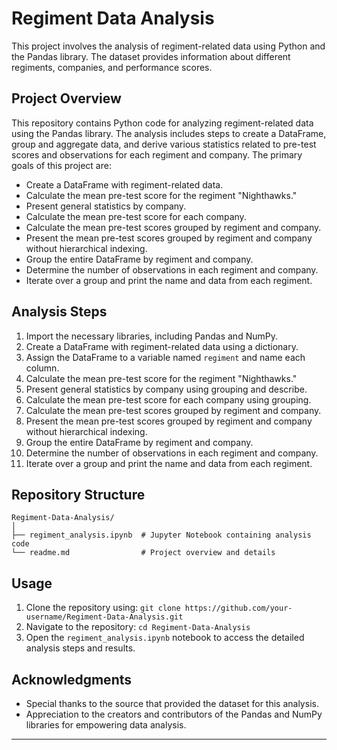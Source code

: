 # Regiment Data Analysis

This project involves the analysis of regiment-related data using Python and the Pandas library. The dataset provides information about different regiments, companies, and performance scores.

## Project Overview

This repository contains Python code for analyzing regiment-related data using the Pandas library. The analysis includes steps to create a DataFrame, group and aggregate data, and derive various statistics related to pre-test scores and observations for each regiment and company. The primary goals of this project are:

- Create a DataFrame with regiment-related data.
- Calculate the mean pre-test score for the regiment "Nighthawks."
- Present general statistics by company.
- Calculate the mean pre-test score for each company.
- Calculate the mean pre-test scores grouped by regiment and company.
- Present the mean pre-test scores grouped by regiment and company without hierarchical indexing.
- Group the entire DataFrame by regiment and company.
- Determine the number of observations in each regiment and company.
- Iterate over a group and print the name and data from each regiment.

## Analysis Steps

1. Import the necessary libraries, including Pandas and NumPy.
2. Create a DataFrame with regiment-related data using a dictionary.
3. Assign the DataFrame to a variable named `regiment` and name each column.
4. Calculate the mean pre-test score for the regiment "Nighthawks."
5. Present general statistics by company using grouping and describe.
6. Calculate the mean pre-test score for each company using grouping.
7. Calculate the mean pre-test scores grouped by regiment and company.
8. Present the mean pre-test scores grouped by regiment and company without hierarchical indexing.
9. Group the entire DataFrame by regiment and company.
10. Determine the number of observations in each regiment and company.
11. Iterate over a group and print the name and data from each regiment.

## Repository Structure

```
Regiment-Data-Analysis/
│
├── regiment_analysis.ipynb  # Jupyter Notebook containing analysis code
└── readme.md                # Project overview and details
```

## Usage

1. Clone the repository using: `git clone https://github.com/your-username/Regiment-Data-Analysis.git`
2. Navigate to the repository: `cd Regiment-Data-Analysis`
3. Open the `regiment_analysis.ipynb` notebook to access the detailed analysis steps and results.

## Acknowledgments

- Special thanks to the source that provided the dataset for this analysis.
- Appreciation to the creators and contributors of the Pandas and NumPy libraries for empowering data analysis.

---
